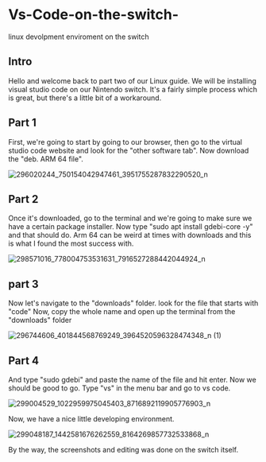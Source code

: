 # Vs-Code-on-the-switch-
linux devolpment enviroment on the switch 

## Intro

Hello and welcome back to part two of our Linux guide. We will be installing visual studio code on our Nintendo switch. It's a fairly simple process which is great, but there's a little bit of a workaround.

## Part 1

First, we're going to start by going to our browser, then go to the virtual studio code website and look for the "other software tab". Now download the 
"deb. ARM 64 file".

![296020244_750154042947461_3951755287832290520_n](https://user-images.githubusercontent.com/106455334/187410750-5c44cbdb-972e-4fc1-9ac6-3ac4865110f5.jpg)

## Part 2

Once it's downloaded, go to the terminal and we're going to make sure we have a certain package installer. 
Now type "sudo apt install gdebi-core -y"
and that should do. Arm 64 can be weird at times with downloads and this is what I found the most success with. 

![298571016_778004753531631_7916527288442044924_n](https://user-images.githubusercontent.com/106455334/187411657-d793515f-072f-4012-9947-11b0eca764a5.png)

## part 3

Now let's navigate to the "downloads" folder.
look for the file that starts with "code"
Now, copy the whole name and open up the terminal from the "downloads" folder

![296744606_401844568769249_3964520596328474348_n (1)](https://user-images.githubusercontent.com/106455334/187413571-ba0e97da-f8c9-4739-b7d9-369eb58dac3a.png)

## Part 4
And type "sudo gdebi" and paste the name of the file and hit enter. Now we should be good to go. Type "vs" in the menu bar and go to vs code.

![299004529_1022959975045403_8716892119905776903_n](https://user-images.githubusercontent.com/106455334/187414837-1bae3fde-6958-4669-b651-0bdedd3a1688.png)

Now, we have a nice little developing environment.

![299048187_1442581676262559_8164269857732533868_n](https://user-images.githubusercontent.com/106455334/187415461-78859ddb-e72a-4c03-a3b1-bfb711c6495c.png)

By the way, the screenshots and  editing was done on the switch itself. 

